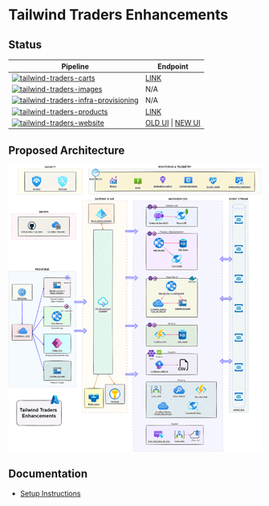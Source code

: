 # Tailwind Traders Enhancements

## Status

| Pipeline                                                                                                                                                                                                                                                                               | Endpoint                                                                                                                          |
| -------------------------------------------------------------------------------------------------------------------------------------------------------------------------------------------------------------------------------------------------------------------------------------- | --------------------------------------------------------------------------------------------------------------------------------- |
| [![tailwind-traders-carts](https://github.com/CloudLabs-AI/TailwindTraders/actions/workflows/tailwind-traders-carts.yml/badge.svg)](https://github.com/CloudLabs-AI/TailwindTraders/actions/workflows/tailwind-traders-carts.yml)                                                      | [LINK](https://tailwind-traders-carts987654.azurewebsites.net/swagger/)                                                           |
| [![tailwind-traders-images](https://github.com/CloudLabs-AI/TailwindTraders/actions/workflows/tailwind-traders-images.yml/badge.svg)](https://github.com/CloudLabs-AI/TailwindTraders/actions/workflows/tailwind-traders-images.yml)                                                   | N/A                                                                                                                               |
| [![tailwind-traders-infra-provisioning](https://github.com/CloudLabs-AI/TailwindTraders/actions/workflows/tailwind-traders-infra-provisioning.yml/badge.svg?branch=master)](https://github.com/CloudLabs-AI/TailwindTraders/actions/workflows/tailwind-traders-infra-provisioning.yml) | N/A                                                                                                                               |
| [![tailwind-traders-products](https://github.com/CloudLabs-AI/TailwindTraders/actions/workflows/tailwind-traders-products.yml/badge.svg)](https://github.com/CloudLabs-AI/TailwindTraders/actions/workflows/tailwind-traders-products.yml)                                             | [LINK](https://tailwind-traders-products987654.azurewebsites.net/swagger/)                                                        |
| [![tailwind-traders-website](https://github.com/CloudLabs-AI/TailwindTraders/actions/workflows/tailwind-traders-website.yml/badge.svg)](https://github.com/CloudLabs-AI/TailwindTraders/actions/workflows/tailwind-traders-website.yml)                                                | [OLD UI](https://tailwind-traders-ui987654.azureedge.net) \| [NEW UI](https://tailwindtradersui2987654.z13.web.core.windows.net/) |

## Proposed Architecture

![Proposed Architecture](./docs/architecture/tailwind-traders-enhancements.drawio.png)

## Documentation

- [Setup Instructions](./docs/setup.md)
